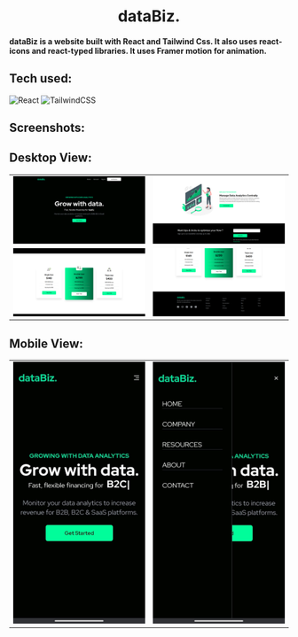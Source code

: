 <h1 align="center"> dataBiz. </h1>

#### dataBiz is a website built with React and Tailwind Css. It also uses react-icons and react-typed libraries. It uses Framer motion for animation.

## Tech used: 
![React](https://img.shields.io/badge/react-%2320232a.svg?style=for-the-badge&logo=react&logoColor=%2361DAFB)
![TailwindCSS](https://img.shields.io/badge/tailwindcss-%2338B2AC.svg?style=for-the-badge&logo=tailwind-css&logoColor=white)

<!-- ## Screenshots: 
![dataBiz.](https://img.shields.io/badge/react-%2320232a.svg?style=for-the-badge&logo=react&logoColor=%2361DAFB)
![dataBiz.](https://img.shields.io/badge/tailwindcss-%2338B2AC.svg?style=for-the-badge&logo=tailwind-css&logoColor=white) -->

## Screenshots: 

## Desktop View:

<table>
  <tr>
    <td>
      <img src="src/assets/Screenshot from 2023-05-31 13-11-55.png" alt="DesktopImage 1">
    </td>
    <td>
      <img src="src/assets/Screenshot from 2023-05-31 13-14-12.png" alt="DesktopImage 2">
    </td>
  </tr>
  <tr>
    <td>
      <img src="src/assets/Screenshot from 2023-05-31 13-14-51.png" alt="DesktopImage 3">
    </td>
    <td>
      <img src="src/assets/Screenshot from 2023-05-31 13-15-20.png" alt="DesktopImage 4">
    </td>
  </tr>
</table>

## Mobile View:
<table>
  <tr>
    <td>
      <img src="src/assets/mobileview.jpeg" alt="MobileImage 1">
    </td>
    <td>
      <img src="src/assets/mobileview1.jpeg" alt="MobileImage 2">
    </td>
  </tr>
</table>